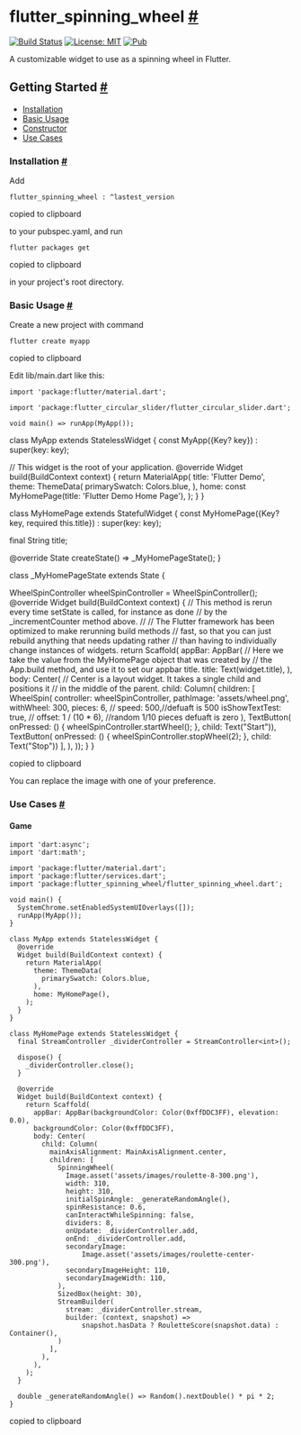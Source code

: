 flutter\_spinning\_wheel [#](#flutter_spinning_wheel)
=====================================================

[![Build Status](https://travis-ci.com/davidanaya/flutter-spinning-wheel.svg?branch=master)](https://travis-ci.com/davidanaya/flutter-spinning-wheel) [![License: MIT](https://img.shields.io/badge/License-MIT-yellow.svg)](https://opensource.org/licenses/MIT) [![Pub](https://img.shields.io/pub/v/flutter_spinning_wheel.svg)](https://pub.dartlang.org/packages/flutter_spinning_wheel)

A customizable widget to use as a spinning wheel in Flutter.

Getting Started [#](#getting-started)
-------------------------------------

*   [Installation](#installation)
*   [Basic Usage](#basic-usage)
*   [Constructor](#constructor)
*   [Use Cases](#use-cases)

### Installation [#](#installation)

Add

    
    flutter_spinning_wheel : ^lastest_version
    
    

copied to clipboard

to your pubspec.yaml, and run

    flutter packages get
    

copied to clipboard

in your project's root directory.

### Basic Usage [#](#basic-usage)

Create a new project with command

    flutter create myapp
    

copied to clipboard

Edit lib/main.dart like this:

    import 'package:flutter/material.dart';
    
    import 'package:flutter_circular_slider/flutter_circular_slider.dart';
    
    void main() => runApp(MyApp());
  
class MyApp extends StatelessWidget {
  const MyApp({Key? key}) : super(key: key);

  // This widget is the root of your application.
  @override
  Widget build(BuildContext context) {
    return MaterialApp(
      title: 'Flutter Demo',
      theme: ThemeData(
        primarySwatch: Colors.blue,
      ),
      home: const MyHomePage(title: 'Flutter Demo Home Page'),
    );
  }
}

class MyHomePage extends StatefulWidget {
  const MyHomePage({Key? key, required this.title}) : super(key: key);


  final String title;

  @override
  State<MyHomePage> createState() => _MyHomePageState();
}

class _MyHomePageState extends State<MyHomePage> {
  
  WheelSpinController wheelSpinController = WheelSpinController();
  @override
  Widget build(BuildContext context) {
    // This method is rerun every time setState is called, for instance as done
    // by the _incrementCounter method above.
    //
    // The Flutter framework has been optimized to make rerunning build methods
    // fast, so that you can just rebuild anything that needs updating rather
    // than having to individually change instances of widgets.
    return Scaffold(
        appBar: AppBar(
          // Here we take the value from the MyHomePage object that was created by
          // the App.build method, and use it to set our appbar title.
          title: Text(widget.title),
        ),
        body: Center(
          // Center is a layout widget. It takes a single child and positions it
          // in the middle of the parent.
          child: Column(
            children: [
              WheelSpin(
                controller: wheelSpinController,
                pathImage: 'assets/wheel.png',
                withWheel: 300,
                pieces: 6,
                // speed: 500,//defuaft is 500
                isShowTextTest: true,
                // offset: 1 / (10 * 6), //random 1/10 pieces defuaft is zero
              ),
              TextButton(
                  onPressed: () {
                    wheelSpinController.startWheel();
                  },
                  child: Text("Start")),
              TextButton(
                  onPressed: () {
                    wheelSpinController.stopWheel(2);
                  },
                  child: Text("Stop"))
            ],
          ),
        ));
  }
}

copied to clipboard

You can replace the image with one of your preference.



### Use Cases [#](#use-cases)

#### Game

    import 'dart:async';
    import 'dart:math';
    
    import 'package:flutter/material.dart';
    import 'package:flutter/services.dart';
    import 'package:flutter_spinning_wheel/flutter_spinning_wheel.dart';
    
    void main() {
      SystemChrome.setEnabledSystemUIOverlays([]);
      runApp(MyApp());
    }
    
    class MyApp extends StatelessWidget {
      @override
      Widget build(BuildContext context) {
        return MaterialApp(
          theme: ThemeData(
            primarySwatch: Colors.blue,
          ),
          home: MyHomePage(),
        );
      }
    }
    
    class MyHomePage extends StatelessWidget {
      final StreamController _dividerController = StreamController<int>();
    
      dispose() {
        _dividerController.close();
      }
    
      @override
      Widget build(BuildContext context) {
        return Scaffold(
          appBar: AppBar(backgroundColor: Color(0xffDDC3FF), elevation: 0.0),
          backgroundColor: Color(0xffDDC3FF),
          body: Center(
            child: Column(
              mainAxisAlignment: MainAxisAlignment.center,
              children: [
                SpinningWheel(
                  Image.asset('assets/images/roulette-8-300.png'),
                  width: 310,
                  height: 310,
                  initialSpinAngle: _generateRandomAngle(),
                  spinResistance: 0.6,
                  canInteractWhileSpinning: false,
                  dividers: 8,
                  onUpdate: _dividerController.add,
                  onEnd: _dividerController.add,
                  secondaryImage:
                      Image.asset('assets/images/roulette-center-300.png'),
                  secondaryImageHeight: 110,
                  secondaryImageWidth: 110,
                ),
                SizedBox(height: 30),
                StreamBuilder(
                  stream: _dividerController.stream,
                  builder: (context, snapshot) =>
                      snapshot.hasData ? RouletteScore(snapshot.data) : Container(),
                )
              ],
            ),
          ),
        );
      }
    
      double _generateRandomAngle() => Random().nextDouble() * pi * 2;
    }
    
   
    

copied to clipboard

